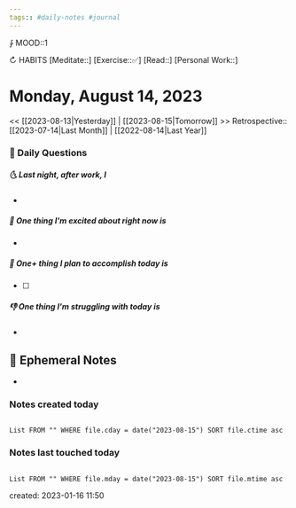 ```yaml
---
tags:: #daily-notes #journal
---
```


⨑ MOOD::1

↻ HABITS
[Meditate::]
[Exercise::✅]
[Read::]
[Personal Work::]

# Monday, August 14, 2023

\<\< [[2023-08-13|Yesterday]] | [[2023-08-15|Tomorrow]] >>
Retrospective:: [[2023-07-14|Last Month]] | [[2022-08-14|Last Year]]

### 📅 Daily Questions

##### 🌜 Last night, after work, I

-

##### 🙌 One thing I'm excited about right now is

-

##### 🚀 One+ thing I plan to accomplish today is

- [ ]

##### 👎 One thing I'm struggling with today is

-

## 📝 Ephemeral Notes

-

### Notes created today

```dataview

List FROM "" WHERE file.cday = date("2023-08-15") SORT file.ctime asc

```

### Notes last touched today

```dataview

List FROM "" WHERE file.mday = date("2023-08-15") SORT file.mtime asc

```

created: 2023-01-16 11:50
